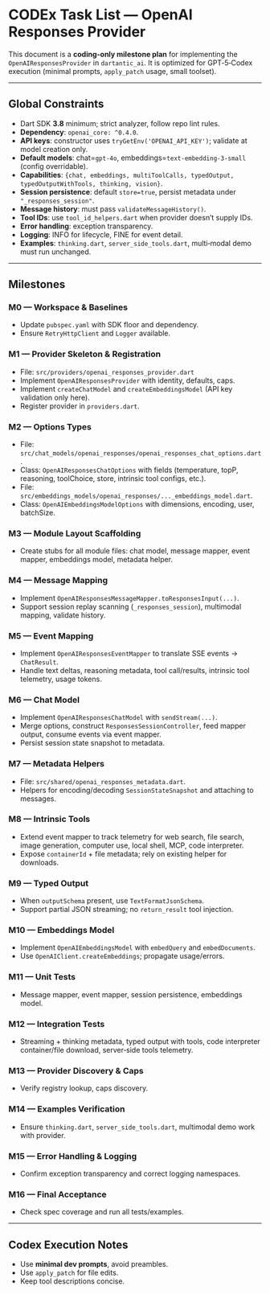 # CODEx Task List — OpenAI Responses Provider

This document is a **coding-only milestone plan** for implementing the
`OpenAIResponsesProvider` in `dartantic_ai`. It is optimized for GPT‑5‑Codex
execution (minimal prompts, `apply_patch` usage, small toolset).

---

## Global Constraints

- Dart SDK **3.8** minimum; strict analyzer, follow repo lint rules.  
- **Dependency**: `openai_core: ^0.4.0`.  
- **API keys**: constructor uses `tryGetEnv('OPENAI_API_KEY')`; validate at model
  creation only.  
- **Default models**: chat=`gpt-4o`, embeddings=`text-embedding-3-small` (config
  overridable).  
- **Capabilities**: `{chat, embeddings, multiToolCalls, typedOutput,
  typedOutputWithTools, thinking, vision}`.  
- **Session persistence**: default `store=true`, persist metadata under
  `"_responses_session"`.  
- **Message history**: must pass `validateMessageHistory()`.  
- **Tool IDs**: use `tool_id_helpers.dart` when provider doesn’t supply IDs.  
- **Error handling**: exception transparency.  
- **Logging**: INFO for lifecycle, FINE for event detail.  
- **Examples**: `thinking.dart`, `server_side_tools.dart`, multi‑modal demo must
  run unchanged.

---

## Milestones

### M0 — Workspace & Baselines
- Update `pubspec.yaml` with SDK floor and dependency.
- Ensure `RetryHttpClient` and `Logger` available.

### M1 — Provider Skeleton & Registration
- File: `src/providers/openai_responses_provider.dart`
- Implement `OpenAIResponsesProvider` with identity, defaults, caps.
- Implement `createChatModel` and `createEmbeddingsModel` (API key validation
  only here).
- Register provider in `providers.dart`.

### M2 — Options Types
- File: `src/chat_models/openai_responses/openai_responses_chat_options.dart`.
- Class: `OpenAIResponsesChatOptions` with fields (temperature, topP, reasoning,
  toolChoice, store, intrinsic tool configs, etc.).
- File: `src/embeddings_models/openai_responses/..._embeddings_model.dart`.
- Class: `OpenAIEmbeddingsModelOptions` with dimensions, encoding, user,
  batchSize.

### M3 — Module Layout Scaffolding
- Create stubs for all module files: chat model, message mapper, event mapper,
  embeddings model, metadata helper.

### M4 — Message Mapping
- Implement `OpenAIResponsesMessageMapper.toResponsesInput(...)`.
- Support session replay scanning (`_responses_session`), multimodal mapping,
  validate history.

### M5 — Event Mapping
- Implement `OpenAIResponsesEventMapper` to translate SSE events →
  `ChatResult`.
- Handle text deltas, reasoning metadata, tool call/results, intrinsic tool
  telemetry, usage tokens.

### M6 — Chat Model
- Implement `OpenAIResponsesChatModel` with `sendStream(...)`.
- Merge options, construct `ResponsesSessionController`, feed mapper output,
  consume events via event mapper.
- Persist session state snapshot to metadata.

### M7 — Metadata Helpers
- File: `src/shared/openai_responses_metadata.dart`.
- Helpers for encoding/decoding `SessionStateSnapshot` and attaching to
  messages.

### M8 — Intrinsic Tools
- Extend event mapper to track telemetry for web search, file search, image
  generation, computer use, local shell, MCP, code interpreter.
- Expose `containerId` + file metadata; rely on existing helper for downloads.

### M9 — Typed Output
- When `outputSchema` present, use `TextFormatJsonSchema`.
- Support partial JSON streaming; no `return_result` tool injection.

### M10 — Embeddings Model
- Implement `OpenAIEmbeddingsModel` with `embedQuery` and
  `embedDocuments`.
- Use `OpenAIClient.createEmbeddings`; propagate usage/errors.

### M11 — Unit Tests
- Message mapper, event mapper, session persistence, embeddings model.

### M12 — Integration Tests
- Streaming + thinking metadata, typed output with tools, code interpreter
  container/file download, server‑side tools telemetry.

### M13 — Provider Discovery & Caps
- Verify registry lookup, caps discovery.

### M14 — Examples Verification
- Ensure `thinking.dart`, `server_side_tools.dart`, multimodal demo work with
  provider.

### M15 — Error Handling & Logging
- Confirm exception transparency and correct logging namespaces.

### M16 — Final Acceptance
- Check spec coverage and run all tests/examples.

---

## Codex Execution Notes
- Use **minimal dev prompts**, avoid preambles.  
- Use `apply_patch` for file edits.  
- Keep tool descriptions concise.  
